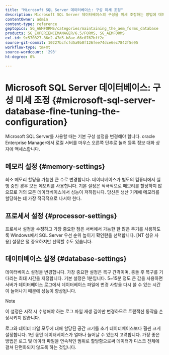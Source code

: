 ```yaml
---
title: "Microsoft SQL Server 데이터베이스: 구성 미세 조정"
description: Microsoft SQL Server 데이터베이스의 구성을 미세 조정하는 방법에 대해 알아봅니다.
contentOwner: admin
content-type: reference
geptopics: SG_AEMFORMS/categories/maintaining_the_aem_forms_database
products: SG_EXPERIENCEMANAGER/6.5/FORMS, SG_AEMFORMS
exl-id: 9c570827-86e2-47d5-b8ae-66c0767bff2e
source-git-commit: 10227bcfcfd5a9b0f126fee74dce6ec7842f5e95
workflow-type: tm+mt
source-wordcount: '293'
ht-degree: 0%

---
```


# Microsoft SQL Server 데이터베이스: 구성 미세 조정 {#microsoft-sql-server-database-fine-tuning-the-configuration}

Microsoft SQL Server를 사용할 때는 기본 구성 설정을 변경해야 합니다. oracle Enterprise Manager에서 로컬 서버를 마우스 오른쪽 단추로 눌러 등록 정보 대화 상자에 액세스합니다.

## 메모리 설정 {#memory-settings}

최소 메모리 할당을 가능한 큰 수로 변경합니다. 데이터베이스가 별도의 컴퓨터에서 실행 중인 경우 모든 메모리를 사용합니다. 기본 설정은 적극적으로 메모리를 할당하지 않으므로 거의 모든 데이터베이스에서 성능이 저하됩니다. 당신은 생산 기계에 메모리를 할당하는 데 가장 적극적으로 나서야 한다.

## 프로세서 설정 {#processor-settings}

프로세서 설정을 수정하고 가장 중요한 점은 서버에서 가능한 한 많은 주기를 사용하도록 Windows에서 SQL Server 우선 순위 높이기 확인란을 선택합니다. [NT 섬유 사용] 설정은 덜 중요하지만 선택할 수도 있습니다.

## 데이터베이스 설정 {#database-settings}

데이터베이스 설정을 변경합니다. 가장 중요한 설정은 복구 간격이며, 충돌 후 복구를 기다리는 최대 시간을 지정합니다. 기본 설정은 1분입니다. 5~15분 정도 큰 값을 사용하면 서버가 데이터베이스 로그에서 데이터베이스 파일에 변경 사항을 다시 쓸 수 있는 시간이 늘어나기 때문에 성능이 향상됩니다.

>[!NOTE]
>
>이 설정은 시작 시 수행해야 하는 로그 파일 재생 길이만 변경하므로 트랜잭션 동작을 손상시키지 않습니다.

로그와 데이터 파일 모두에 대해 할당된 공간 크기를 초기 데이터베이스보다 훨씬 크게 설정합니다. 1년 동안 데이터베이스가 얼마나 늘어날 수 있는지 고려합니다. 가장 좋은 방법은 로그 및 데이터 파일을 연속적인 범위로 할당함으로써 데이터가 디스크 전체에 걸쳐 단편화되지 않도록 하는 것입니다.
